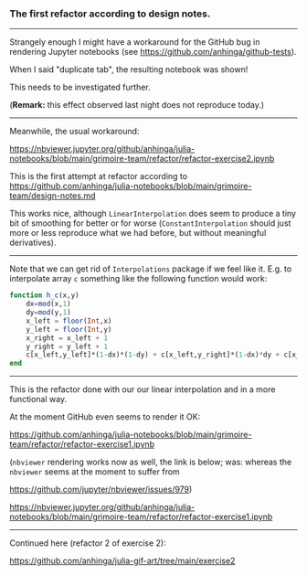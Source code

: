 ### The first refactor according to design notes.

---

Strangely enough I might have a workaround for the GitHub bug in rendering Jupyter notebooks (see https://github.com/anhinga/github-tests). 

When I said "duplicate tab", the resulting notebook was shown!

This needs to be investigated further.

(**Remark:** this effect observed last night does not reproduce today.)

---

Meanwhile, the usual workaround:

https://nbviewer.jupyter.org/github/anhinga/julia-notebooks/blob/main/grimoire-team/refactor/refactor-exercise2.ipynb

This is the first attempt at refactor according to https://github.com/anhinga/julia-notebooks/blob/main/grimoire-team/design-notes.md

This works nice, although `LinearInterpolation` does seem to produce a tiny bit of smoothing for better or for worse 
(`ConstantInterpolation` should just more or less reproduce what we had before, but without meaningful derivatives).

---

Note that we can get rid of `Interpolations` package if we feel like it. E.g. to interpolate array `c` something like
the following function would work:
```julia
function h_c(x,y)
    dx=mod(x,1)
    dy=mod(y,1)
    x_left = floor(Int,x)
    y_left = floor(Int,y)
    x_right = x_left + 1
    y_right = y_left + 1
    c[x_left,y_left]*(1-dx)*(1-dy) + c[x_left,y_right]*(1-dx)*dy + c[x_right,y_left]*dx*(1-dy) + c[x_right, y_right]*dx*dy
end
```

---

This is the refactor done with our our linear interpolation and in a more functional way.

At the moment GitHub even seems to render it OK:

https://github.com/anhinga/julia-notebooks/blob/main/grimoire-team/refactor/refactor-exercise1.ipynb

(`nbviewer` rendering works now as well, the link is below; was: whereas the `nbviewer` seems at the moment to suffer from

https://github.com/jupyter/nbviewer/issues/979)

https://nbviewer.jupyter.org/github/anhinga/julia-notebooks/blob/main/grimoire-team/refactor/refactor-exercise1.ipynb

---

Continued here (refactor 2 of exercise 2):

https://github.com/anhinga/julia-gif-art/tree/main/exercise2
